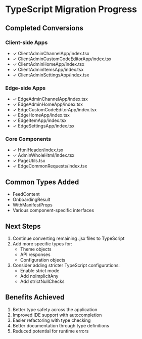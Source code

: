 # TypeScript Migration Progress

## Completed Conversions

### Client-side Apps
- ✓ ClientAdminChannelApp/index.tsx
- ✓ ClientAdminCustomCodeEditorApp/index.tsx
- ✓ ClientAdminHomeApp/index.tsx
- ✓ ClientAdminItemsApp/index.tsx
- ✓ ClientAdminSettingsApp/index.tsx

### Edge-side Apps
- ✓ EdgeAdminChannelApp/index.tsx
- ✓ EdgeAdminHomeApp/index.tsx
- ✓ EdgeCustomCodeEditorApp/index.tsx
- ✓ EdgeHomeApp/index.tsx
- ✓ EdgeItemApp/index.tsx
- ✓ EdgeSettingsApp/index.tsx

### Core Components
- ✓ HtmlHeader/index.tsx
- ✓ AdminWholeHtml/index.tsx
- ✓ PageUtils.tsx
- ✓ EdgeCommonRequests/index.tsx

## Common Types Added
- FeedContent
- OnboardingResult
- WithManifestProps
- Various component-specific interfaces

## Next Steps
1. Continue converting remaining .jsx files to TypeScript
2. Add more specific types for:
   - Theme objects
   - API responses
   - Configuration objects
3. Consider adding stricter TypeScript configurations:
   - Enable strict mode
   - Add noImplicitAny
   - Add strictNullChecks

## Benefits Achieved
1. Better type safety across the application
2. Improved IDE support with autocompletion
3. Easier refactoring with type checking
4. Better documentation through type definitions
5. Reduced potential for runtime errors